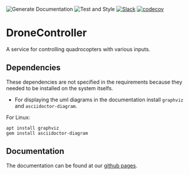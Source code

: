 ![Generate Documentation](https://github.com/Segelzwerg/DroneController/workflows/Generate%20Documentation/badge.svg) ![Test and Style](https://github.com/treeandsea/DroneController/workflows/Test%20and%20Code%20Analysis/badge.svg) [![Slack](https://img.shields.io/badge/chat-onSlack-brightgreen)](https://app.slack.com/client/TSFE416AW/C0101ADT90D) [![codecov](https://codecov.io/gh/treeandsea/DroneController/branch/master/graph/badge.svg)](https://codecov.io/gh/treeandsea/DroneController)
# DroneController
A service for controlling quadrocopters with various inputs.

## Dependencies
These dependencies are not specified in the requirements because they needed to be installed on the system itselfs.
- For displaying the uml diagrams in the documentation install `graphviz` and `asciidoctor-diagram`.

For Linux: 
```console
apt install graphviz
gem install asciidoctor-diagram
```

## Documentation
The documentation can be found at our [github pages](https://treeandsea.github.io/DroneController/).
